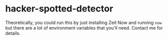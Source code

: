 # hacker-spotted-detector

Theoretically, you could run this by just installing Zeit Now and running `now` but there are a lot of environment variables that you'll need. Contact me for details.
